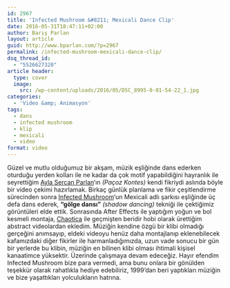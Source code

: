 ```yaml
---
id: 2967
title: 'Infected Mushroom &#8211; Mexicali Dance Clip'
date: 2016-05-31T18:47:11+02:00
author: Barış Parlan
layout: article
guid: http://www.bparlan.com/?p=2967
permalink: /infected-mushroom-mexicali-dance-clip/
dsq_thread_id:
  - "5526627320"
article header:
  type: cover
  image:
    src: /wp-content/uploads/2016/05/DSC_8995-0-01-54-22_1.jpg
categories:
  - 'Video &amp; Animasyon'
tags:
  - dans
  - infected mushroom
  - klip
  - mexicali
  - video
format: video
---
```


Güzel ve mutlu olduğumuz bir akşam, müzik eşliğinde dans ederken oturduğu yerden kolları ile ne kadar da çok motif yapabildiğini hayranlık ile seyrettiğim [Ayla Sercan Parlan](http://www.pacozkontes.com)&#8216;ın _(Paçoz Kontes)_ kendi fikriydi aslında böyle bir video çekimi hazırlamak. Birkaç günlük planlama ve fikir çeşitlendirme sürecinden sonra [Infected Mushroom](http://www.infected-mushroom.com)&#8216;un Mexicali adlı şarkısı eşliğinde üç defa dans ederek, **&#8220;gölge dansı&#8221;** _(shadow dancing)_ tekniği ile çektiğimiz görüntüleri elde ettik. Sonrasında After Effects ile yaptığım yoğun ve bol kesmeli montaja, [Chaotica](http://www.chaoticafractals.com) ile geçmişten beridir hobi olarak ürettiğim abstract videolardan ekledim. Müziğin kendine özgü bir klibi olmadığı gerçeğini anımsayıp, eldeki videoyu henüz daha montajlanıp eklenebilecek kafamızdaki diğer fikirler ile harmanladığımızda, uzun vade sonucu bir gün bir yerlerde bu klibin, müziğin en bilinen klibi olması ihtimali kişisel kanaatimce yüksektir. Üzerinde çalışmaya devam edeceğiz. Hayır efendim Infected Mushroom bize para vermedi, ama bunu onlara bir gönülden teşekkür olarak rahatlıkla hediye edebiliriz, 1999&#8217;dan beri yaptıkları müziğin ve bize yaşattıkları yolculukların hatrına.

&nbsp;
